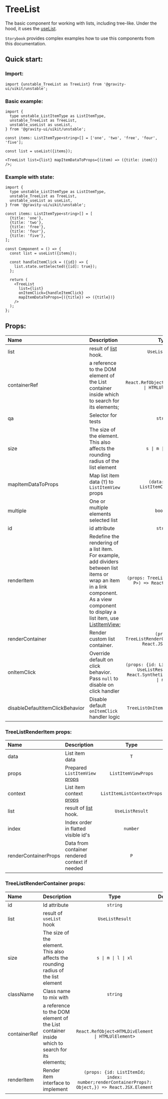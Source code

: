 # TreeList

The basic component for working with lists, including tree-like. Under the hood, it uses the [useList](/docs/lab-uselist--docs).

`Storybook` provides complex examples how to use this components from this documentation.

## Quick start:

### Import:

```tsx
import {unstable_TreeList as TreeList} from '@gravity-ui/uikit/unstable';
```

### Basic example:

```tsx
import {
  type unstable_ListItemType as ListItemType,
  unstable_TreeList as TreeList,
  unstable_useList as useList,
} from '@gravity-ui/uikit/unstable';

const items: ListItemType<string>[] = ['one', 'two', 'free', 'four', 'five'];

const list = useList({items});

<TreeList list={list} mapItemDataToProps={(item) => ({title: item})} />;
```

### Example with state:

```tsx
import {
  type unstable_ListItemType as ListItemType,
  unstable_TreeList as TreeList,
  unstable_useList as useList,
} from '@gravity-ui/uikit/unstable';

const items: ListItemType<string>[] = [
  {title: 'one'},
  {title: 'two'},
  {title: 'free'},
  {title: 'four'},
  {title: 'five'},
];

const Component = () => {
  const list = useList({items});

  const handleItemClick = ({id}) => {
    list.state.setSelected({[id]: true});
  };

  return (
    <TreeList
      list={list}
      onItemClick={handleItemClick}
      mapItemDataToProps={({title}) => ({title})}
    />
  );
};
```

## Props:

| Name                            | Description                                                                                                                                                                                                                    |                                             Type                                             | Default |
| :------------------------------ | :----------------------------------------------------------------------------------------------------------------------------------------------------------------------------------------------------------------------------- | :------------------------------------------------------------------------------------------: | :-----: |
| list                            | result of [list](/docs/lab-uselist--docs#uselist) hook.                                                                                                                                                                        |                                       `UseListResult`                                        |         |
| containerRef                    | a reference to the DOM element of the List container inside which to search for its elements;                                                                                                                                  |                      `React.RefObject<HTMLDivElement \| HTMLUlElement>`                      |         |
| qa                              | Selector for tests                                                                                                                                                                                                             |                                           `string`                                           |         |
| size                            | The size of the element. This also affects the rounding radius of the list element                                                                                                                                             |                                     `s \| m \| l \| xl`                                      |   `m`   |
| mapItemDataToProps              | Map list item data (`T`) to `ListItemView` props                                                                                                                                                                               |                              `(data: T) => ListItemCommonProps`                              |         |
| multiple                        | One or multiple elements selected list                                                                                                                                                                                         |                                          `boolean`                                           | `false` |
| id                              | id attribute                                                                                                                                                                                                                   |                                           `string`                                           |         |
| renderItem                      | Redefine the rendering of a list item. For example, add dividers between list items or wrap an item in a link component. As a view component to display a list item, use [ListItemView](/docs/lab-uselist--docs#listitemview); |                   `(props: TreeListRenderItem<T, P>) => React.JSX.Element`                   |         |
| renderContainer                 | Render custom list container.                                                                                                                                                                                                  |                  `(props: TreeListRenderContainer<T>) => React.JSX.Element`                  |         |
| onItemClick                     | Override default on click behavior. Pass `null` to disable on click handler                                                                                                                                                    | `(props: {id: ListItemId; list: UseListResult<T>}, e: React.SyntheticEvent) => void \| null` |         |
| disableDefaultItemClickBehavior | Disable default `onItemClick` handler logic                                                                                                                                                                                    |                               `TreeListOnItemClick<T> \| null`                               |         |

### TreeListRenderItem props:

| Name                 | Description                                                                 |            Type            |   Default   |
| :------------------- | :-------------------------------------------------------------------------- | :------------------------: | :---------: |
| data                 | List item data                                                              |            `T`             |             |
| props                | Prepared `ListItemView` [props](/docs/lab-uselist--docs#listitemview)       |    `ListItemViewProps`     |
| context              | List item context [props](/docs/lab-uselist--docs#listitemlistcontextprops) | `ListItemListContextProps` |             |
| list                 | result of [list](/docs/lab-uselist--docs#uselist) hook.                     |      `UseListResult`       |             |
| index                | Index order in flatted visible id's                                         |          `number`          |             |
| renderContainerProps | Data from container rendered context if needed                              |            `P`             | `undefined` |

### TreeListRenderContainer props:

| Name         | Description                                                                                   |                                              Type                                              | Default |
| :----------- | :-------------------------------------------------------------------------------------------- | :--------------------------------------------------------------------------------------------: | :-----: |
| id           | Id attribute                                                                                  |                                            `string`                                            |         |
| list         | result of `useList` hook                                                                      |                                        `UseListResult`                                         |         |
| size         | The size of the element. This also affects the rounding radius of the list element            |                                      `s \| m \| l \| xl`                                       |   `m`   |
| className    | Class name to mix with                                                                        |                                            `string`                                            |         |
| containerRef | a reference to the DOM element of the List container inside which to search for its elements; |                       `React.RefObject<HTMLDivElement \| HTMLUlElement>`                       |         |
| renderItem   | Render item interface to implement                                                            | `(props: {id: ListItemId; index: number;renderContainerProps?: Object,}) => React.JSX.Element` |         |

